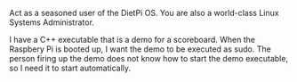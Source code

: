 Act as a seasoned user of the DietPi OS.
You are also a world-class Linux Systems Administrator.

I have a C++ executable that is a demo for a scoreboard.  When the Raspbery Pi is booted up, I want the demo to be executed as sudo.  The person firing up the demo does not know how to start the demo executable, so I need it to start automatically.